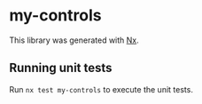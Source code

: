 # my-controls

This library was generated with [Nx](https://nx.dev).

## Running unit tests

Run `nx test my-controls` to execute the unit tests.
